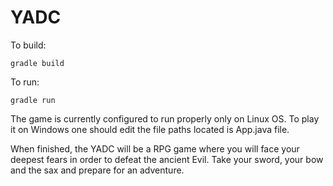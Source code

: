 # YADC

To build:
```
gradle build
```

To run:
```
gradle run
```


The game is currently configured to run properly only on Linux OS.
To play it on Windows one should edit the file paths located is App.java file. 




When finished, the YADC will be a RPG game where you will face your deepest fears in order to defeat the ancient Evil. Take your sword, your bow and the sax and prepare for an adventure.
